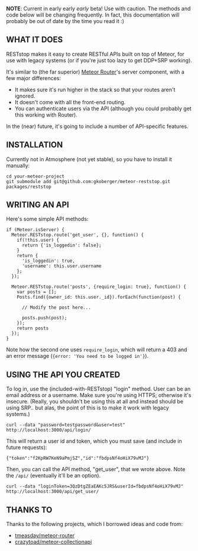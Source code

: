 **NOTE**: Current in early early *early* beta! Use with caution. The methods and
code below will be changing frequently. In fact, this documentation will
probably be out of date by the time you read it :)

WHAT IT DOES
------------

RESTstop makes it easy to create RESTful APIs built on top of Meteor, for use with legacy 
systems (or if you're just too lazy to get DDP+SRP working).

It's similar to (the far superior) [Meteor Router](https://github.com/tmeasday/meteor-router)'s server 
component, with a few major differences:

  * It makes sure it's run higher in the stack so that your routes aren't ignored.
  * It doesn't come with all the front-end routing.
  * You can authenticate users via the API (although you could probably get this working with Router).

In the (near) future, it's going to include a number of API-specific features.

INSTALLATION
------------

Currently not in Atmosphere (not yet stable), so you have to install it manually:

    cd your-meteor-project
    git submodule add git@github.com:gkoberger/meteor-reststop.git packages/reststop

WRITING AN API
--------------

Here's some simple API methods:

    if (Meteor.isServer) {
      Meteor.RESTstop.route('get_user', {}, function() {
        if(!this.user) {
          return {'is_loggedin': false};
        }
        return {
          'is_loggedin': true, 
          'username': this.user.username
        };
      });

      Meteor.RESTstop.route('posts', {require_login: true}, function() {
        var posts = [];
        Posts.find({owner_id: this.user._id}).forEach(function(post) {

          // Modify the post here...

          posts.push(post);
        });
        return posts
      });
    }

Note how the second one uses `require_login`, which will return a 403 and an error message (`{error: 'You need to be logged in'}`).

USING THE API YOU CREATED
-------------------------

To log in, use the (included-with-RESTstop) "login" method. User can be an email address
or a username. Make sure you're using HTTPS; otherwise it's insecure. (Really, you
shouldn't be using this at all and instead should be using SRP.. but alas, the point
of this is to make it work with legacy systems.)

    curl --data "password=testpassword&user=test" http://localhost:3000/api/login/

This will return a user id and token, which you must save (and include in future requests):

    {"token":"f2KpRW7KeN9aPmjSZ","id":"fbdpsNf4oHiX79vMJ"}

Then, you can call the API method, "get_user", that we wrote above. Note the `/api/` (eventually it'll be an option).

    curl --data "loginToken=3QzDtgZEaEAKc5JRS&userId=fbdpsNf4oHiX79vMJ" http://localhost:3000/api/get_user/

THANKS TO
---------
Thanks to the following projects, which I borrowed ideas and code from:

  * [tmeasday/meteor-router](https://github.com/tmeasday/meteor-router)
  * [crazytoad/meteor-collectionapi](https://github.com/crazytoad/meteor-collectionapi)


